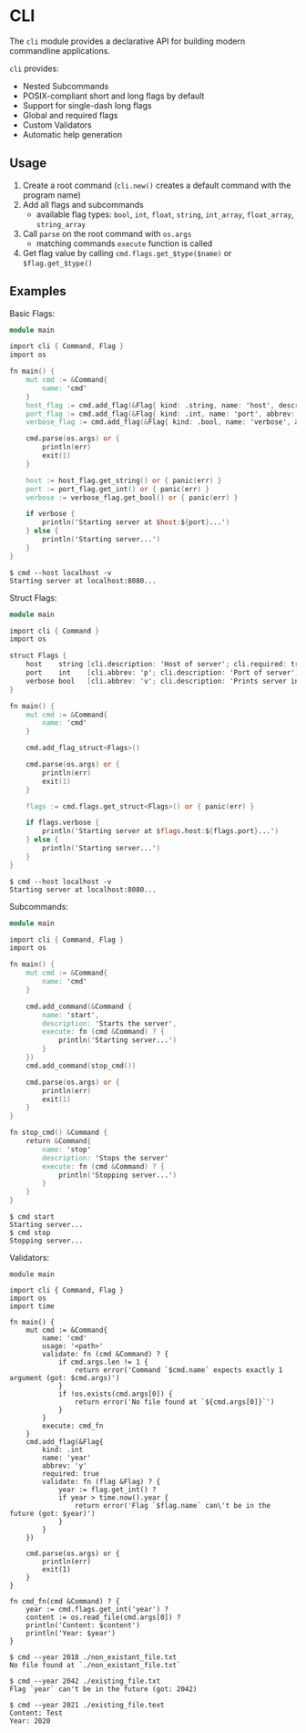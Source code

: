 # CLI

The `cli` module provides a declarative API for building modern commandline applications.

`cli` provides:

- Nested Subcommands 
- POSIX-compliant short and long flags by default
- Support for single-dash long flags
- Global and required flags
- Custom Validators
- Automatic help generation
<!-- Future Goals: -->
<!-- - Predefined validators (will require closures, which are currently not stable on all platforms) -->
<!-- - Automatic man page generation -->
<!-- - Automatic shell autocomplete generation for bash, zsh, fish and powershell -->
<!-- - Intelligent error suggestions -->
<!-- - Integration with a e.g. `config` module that mimicks the synergy between the `spf13/cobra` and `spf13/viper` go packages -->

## Usage

1. Create a root command (`cli.new()` creates a default command with the program name)
2. Add all flags and subcommands
	- available flag types: `bool`, `int`, `float`, `string`, `int_array`, `float_array`, `string_array`
3. Call `parse` on the root command with `os.args`
	- matching commands `execute` function is called
4. Get flag value by calling `cmd.flags.get_$type($name)` or `$flag.get_$type()`

## Examples

Basic Flags:

```v
module main

import cli { Command, Flag }
import os

fn main() {
	mut cmd := &Command{
		name: 'cmd'
	}
	host_flag := cmd.add_flag(&Flag{ kind: .string, name: 'host', description: 'Host of server', required: true })
	port_flag := cmd.add_flag(&Flag{ kind: .int, name: 'port', abbrev: 'p', description: 'Port of server', default: 8080 })
	verbose_flag := cmd.add_flag(&Flag{ kind: .bool, name: 'verbose', abbrev: 'v', description: 'Prints server information' })

	cmd.parse(os.args) or {
		println(err)
		exit(1)
	}

	host := host_flag.get_string() or { panic(err) }
	port := port_flag.get_int() or { panic(err) }
	verbose := verbose_flag.get_bool() or { panic(err) }

	if verbose {
		println('Starting server at $host:${port}...')
	} else {
		println('Starting server...')
	}
}
```

```
$ cmd --host localhost -v
Starting server at localhost:8080...
```

Struct Flags: 

```v
module main

import cli { Command }
import os

struct Flags {
	host    string [cli.description: 'Host of server'; cli.required: true]
	port    int    [cli.abbrev: 'p'; cli.description: 'Port of server'] = 8080
	verbose bool   [cli.abbrev: 'v'; cli.description: 'Prints server information']
}

fn main() {
	mut cmd := &Command{
		name: 'cmd'
	}

	cmd.add_flag_struct<Flags>()

	cmd.parse(os.args) or {
		println(err)
		exit(1)
	}

	flags := cmd.flags.get_struct<Flags>() or { panic(err) }

	if flags.verbose {
		println('Starting server at $flags.host:${flags.port}...')
	} else {
		println('Starting server...')
	}
}
```

```
$ cmd --host localhost -v
Starting server at localhost:8080...
```

Subcommands:

```v
module main

import cli { Command, Flag }
import os

fn main() {
	mut cmd := &Command{
		name: 'cmd'
	}

	cmd.add_command(&Command {
		name: 'start',
		description: 'Starts the server',
		execute: fn (cmd &Command) ? {
			println('Starting server...')
		}
	})
	cmd.add_command(stop_cmd())

	cmd.parse(os.args) or {
		println(err)
		exit(1)
	}
}

fn stop_cmd() &Command {
	return &Command{
		name: 'stop'
		description: 'Stops the server'
		execute: fn (cmd &Command) ? {
			println('Stopping server...')
		}
	}
}
```

```
$ cmd start
Starting server...
$ cmd stop
Stopping server...
```

Validators:

```
module main

import cli { Command, Flag }
import os
import time

fn main() {
	mut cmd := &Command{
		name: 'cmd'
		usage: '<path>'
		validate: fn (cmd &Command) ? {
			if cmd.args.len != 1 {
				return error('Command `$cmd.name` expects exactly 1 argument (got: $cmd.args)')
			}
			if !os.exists(cmd.args[0]) {
				return error('No file found at `${cmd.args[0]}`')
			}
		}
		execute: cmd_fn
	}
	cmd.add_flag(&Flag{
		kind: .int
		name: 'year'
		abbrev: 'y'
		required: true
		validate: fn (flag &Flag) ? {
			year := flag.get_int() ?
			if year > time.now().year {
				return error('Flag `$flag.name` can\'t be in the future (got: $year)')
			}
		}
	})

	cmd.parse(os.args) or {
		println(err)
		exit(1)
	}
}

fn cmd_fn(cmd &Command) ? {
	year := cmd.flags.get_int('year') ?
	content := os.read_file(cmd.args[0]) ?
	println('Content: $content')
	println('Year: $year')
}
```

```
$ cmd --year 2018 ./non_existant_file.txt
No file found at `./non_existant_file.txt`

$ cmd --year 2042 ./existing_file.txt
Flag `year` can't be in the future (got: 2042)

$ cmd --year 2021 ./existing_file.text
Content: Test
Year: 2020
```